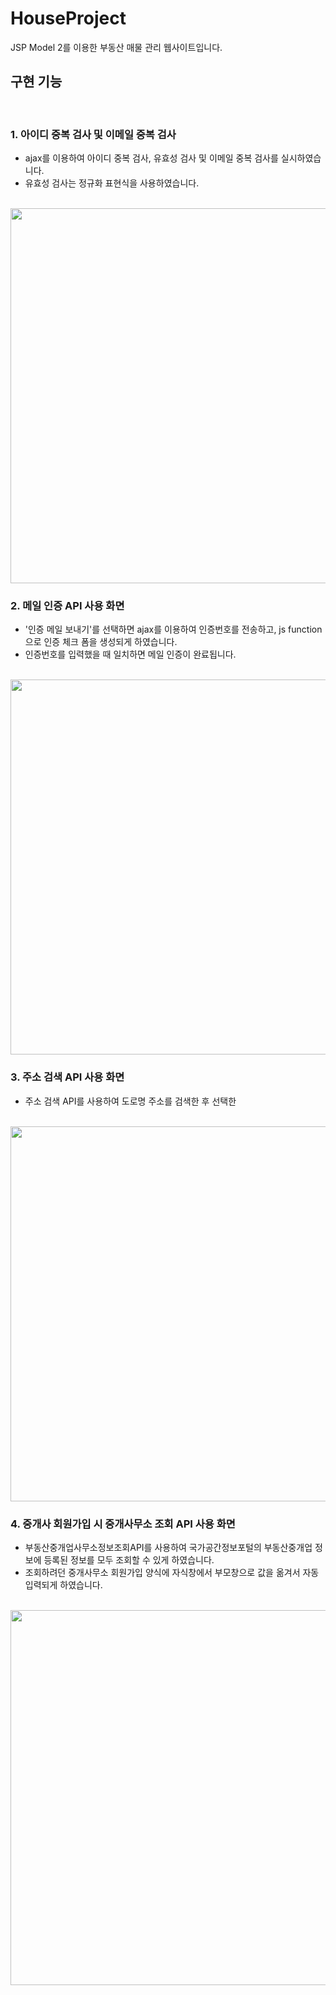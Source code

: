 # HouseProject
JSP Model 2를 이용한 부동산 매물 관리 웹사이트입니다. 

## 구현 기능

<br>

### 1. 아이디 중복 검사 및 이메일 중복 검사 
- ajax를 이용하여 아이디 중복 검사, 유효성 검사 및 이메일 중복 검사를 실시하였습니다. 
- 유효성 검사는 정규화 표현식을 사용하였습니다. 
<br>
<img src="https://user-images.githubusercontent.com/57031319/182016081-2d632b23-8720-4472-a779-df1f3a40329b.gif" style="width:600px"></img>

<br>

### 2. 메일 인증 API 사용 화면
- '인증 메일 보내기'를 선택하면 ajax를 이용하여 인증번호를 전송하고, js function으로 인증 체크 폼을 생성되게 하였습니다.
- 인증번호를 입력했을 때 일치하면 메일 인증이 완료됩니다. 
<br>
<img src="https://user-images.githubusercontent.com/57031319/182016136-b3284ab6-723d-46eb-94bb-15852d6c81b4.gif" style="width:600px"></img>

<br>

### 3. 주소 검색 API 사용 화면
- 주소 검색 API를 사용하여 도로명 주소를 검색한 후 선택한 
<br>
<img src="https://user-images.githubusercontent.com/57031319/182016185-57bcd82d-d836-4033-a11f-f4fb7c69acf5.gif" style="width:600px"></img>

<br>

### 4. 중개사 회원가입 시 중개사무소 조회 API 사용 화면
- 부동산중개업사무소정보조회API를 사용하여 국가공간정보포털의 부동산중개업 정보에 등록된 정보를 모두 조회할 수 있게 하였습니다.
- 조회하려던 중개사무소 회원가입 양식에 자식창에서 부모창으로 값을 옮겨서 자동 입력되게 하였습니다. 
<br>
<img src="https://user-images.githubusercontent.com/57031319/182016241-a10dba1c-5b58-42f8-b0c8-9a5a8c5a82de.gif" style="width:600px"></img>

